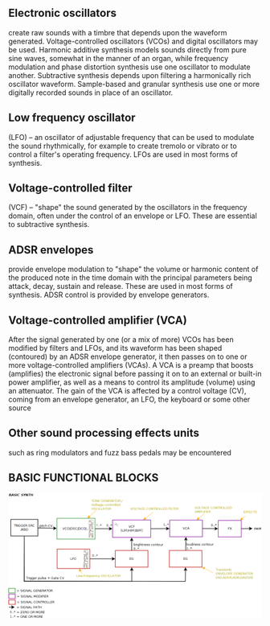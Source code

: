 ## Electronic oscillators
create raw sounds with a timbre that depends upon the waveform generated. Voltage-controlled oscillators (VCOs) 
and digital oscillators may be used. Harmonic additive synthesis models sounds directly from pure sine waves,
somewhat in the manner of an organ, while frequency modulation and phase distortion synthesis use one oscillator
to modulate another. Subtractive synthesis depends upon filtering a harmonically rich oscillator waveform.
Sample-based and granular synthesis use one or more digitally recorded sounds in place of an oscillator.

## Low frequency oscillator 
(LFO) – an oscillator of adjustable frequency that can be used to modulate the sound rhythmically,
for example to create tremolo or vibrato or to control a filter's operating frequency. LFOs are used in most forms of synthesis.

## Voltage-controlled filter 
(VCF) – "shape" the sound generated by the oscillators in the frequency domain, often under the control of an envelope
or LFO. These are essential to subtractive synthesis.

## ADSR envelopes 
provide envelope modulation to "shape" the volume or harmonic content of the produced note in the time domain with 
the principal parameters being attack, decay, sustain and release. These are used in most forms of synthesis. 
ADSR control is provided by envelope generators.

## Voltage-controlled amplifier (VCA) 
After the signal generated by one (or a mix of more) VCOs has been modified by filters and LFOs, and its waveform 
has been shaped (contoured) by an ADSR envelope generator, it then passes on to one or more voltage-controlled amplifiers
(VCAs). A VCA is a preamp that boosts (amplifies) the electronic signal before passing it on to an external or built-in 
power amplifier, as well as a means to control its amplitude (volume) using an attenuator. The gain of the VCA 
is affected by a control voltage (CV), coming from an envelope generator, an LFO, the keyboard or some other source

## Other sound processing effects units
such as ring modulators and fuzz bass pedals may be encountered


## BASIC FUNCTIONAL BLOCKS
![Synth](./Synthesizer.components.01.png)

